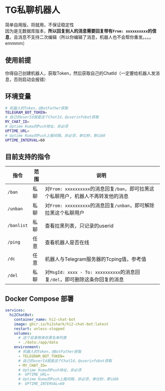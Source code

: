 # TG私聊机器人
简单自用版，将就用，不保证稳定性  
因为是无数据库版本，**所以回复别人的消息需要回复带有`From: xxxxxxxxxx`的信息**，且消息不支持二次编辑（所以你编辑了消息，机器人也不会帮你重发。。。。emmmm）  

## 使用前提
你得自己创建机器人，获取Token，然后获取自己的ChatId（一定要给机器人发消息，否则启动会报错）  

## 环境变量
```bash
# 机器人的Token，@BotFather获取
TELEGRAM_BOT_TOKEN=
# 自己的userId就是这个ChatId，@userinfobot获取
MY_CHAT_ID=
# Uptime Kuma的Push地址，非必须
UPTIME_URL=
# Uptime Kuma的Push上报间隔，非必须，单位秒，默认60
UPTIME_INTERVAL=60
```

## 目前支持的指令
| 指令    | 范围    | 说明   | 
| ------  | ------  | ------ |
| `/ban` | 私聊 | 对`From: xxxxxxxxxx`的消息回复`/ban`，即可拉黑这个私聊用户，机器人不再转发他的消息 |
| `/unban` | 私聊 | 对`From: xxxxxxxxxx`的消息回复`/unban`，即可解除拉黑这个私聊用户 |
| `/banlist` | 私聊 | 查看拉黑列表，只记录的userid |
| `/ping` | 任意 | 查看机器人是否在线 |
| `/dc` | 任意 | 机器人与Telegram服务器的Tcping值，参考值 |
| `/del` | 私聊 | 对`MsgId: xxxx - To: xxxxxxxxxx`的消息回复`/del`，即可删除这条你回复的消息 |


## Docker Compose 部署
```yaml
services:
  hi2ChatBot:
    container_name: hi2-chat-bot
    image: ghcr.io/hi2shark/hi2-chat-bot:latest
    restart: unless-stopped
    volumes:
      # 这个目录用来存黑名单列表
      - ./data:/app/data
    environment:
      # 机器人的Token，@BotFather获取
      - TELEGRAM_BOT_TOKEN=
      # 自己的userId就是这个ChatId，@userinfobot获取
      - MY_CHAT_ID=
      # Uptime Kuma的Push地址，非必须
      #- UPTIME_URL=
      # Uptime Kuma的Push上报间隔，非必须，单位秒，默认60
      #- UPTIME_INTERVAL=60
```
